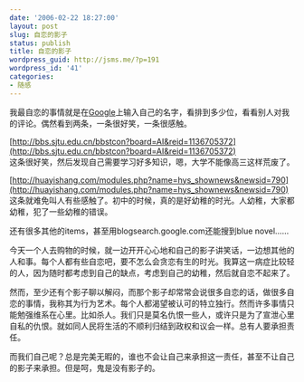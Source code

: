 ```yaml
---
date: '2006-02-22 18:27:00'
layout: post
slug: 自恋的影子
status: publish
title: 自恋的影子
wordpress_guid: http://jsms.me/?p=191
wordpress_id: '41'
categories:
- 随感
---
```


我最自恋的事情就是在[Google](http://www.google.com/search?hl=zh-CN&q=%E5%88%98%E7%95%99&btnG=Google+%E6%90%9C%E7%B4%A2&lr=)上输入自己的名字，看排到多少位，看看别人对我的评论。偶然看到两条，一条很好笑，一条很感触。


[http://bbs.sjtu.edu.cn/bbstcon?board=AI&reid=1136705372](http://bbs.sjtu.edu.cn/bbstcon?board=AI&reid=1136705372)  
这条很好笑，然后发现自己需要学习好多知识，嗯，大学不能像高三这样荒废了。


[http://huayishang.com/modules.php?name=hys_shownews&newsid=790](http://huayishang.com/modules.php?name=hys_shownews&newsid=790)  
这条就难免叫人有些感触了。初中的时候，真的是好幼稚的时光。人幼稚，大家都幼稚，犯了一些幼稚的错误。


还有很多其他的items，甚至用blogsearch.google.com还能搜到blue novel……


今天一个人去购物的时候，就一边开开心心地和自己的影子讲笑话，一边想其他的人和事。每个人都有些自恋吧，要不怎么会贪恋有生的时光。我算这一病症比较轻的人，因为随时都考虑到自己的缺点，考虑到自己的幼稚，然后就自恋不起来了。


然而，至少还有个影子聊以解闷，而那个影子却常常会说很多自恋的话，做很多自恋的事情，我称其为行为艺术。每个人都渴望被认可的特立独行。然而许多事情只能勉强维系在心里。比如杀人。我们只是莫名仇恨一些人，或许只是为了宣泄心里自私的仇恨。就如同人民将生活的不顺利归结到政权和议会一样。总有人要承担责任。


而我们自己呢？总是完美无暇的，谁也不会让自己来承担这一责任，甚至不让自己的影子来承担。但是呵，鬼是没有影子的。
